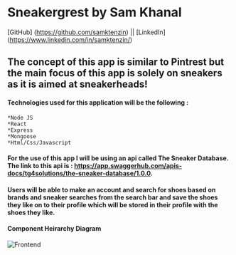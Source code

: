 # Sneakergrest by Sam Khanal

[GitHub] (https://github.com/samktenzin) || [LinkedIn] (https://www.linkedin.com/in/samktenzin/)

## The concept of this app is similar to Pintrest but the main focus of this app is solely on sneakers as it is aimed at sneakerheads!


#### Technologies used for this application will be the following : 
    *Node JS
    *React
    *Express
    *Mongoose
    *Html/Css/Javascript



#### For the use of this app I will be using an api called The Sneaker Database. The link to this api is : https://app.swaggerhub.com/apis-docs/tg4solutions/the-sneaker-database/1.0.0.



#### Users will be able to make an account and search for shoes based on brands and sneaker searches from the search bar and save the shoes they like on to their profile which will be stored in their profile with the shoes they like.

#### Component Heirarchy Diagram
![Frontend](https://ibb.co/FVnHBFW)